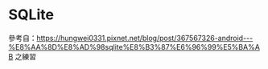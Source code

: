 # SQLite
參考自：https://hungwei0331.pixnet.net/blog/post/367567326-android---%E8%AA%8D%E8%AD%98sqlite%E8%B3%87%E6%96%99%E5%BA%AB 之練習
